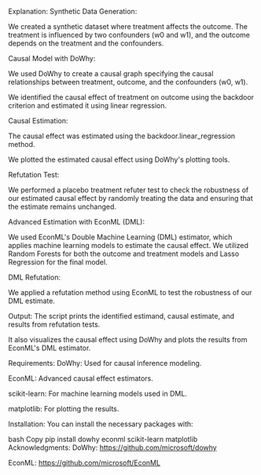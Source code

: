 Explanation:
Synthetic Data Generation:

We created a synthetic dataset where treatment affects the outcome. The treatment is influenced by two confounders (w0 and w1), and the outcome depends on the treatment and the confounders.

Causal Model with DoWhy:

We used DoWhy to create a causal graph specifying the causal relationships between treatment, outcome, and the confounders (w0, w1).

We identified the causal effect of treatment on outcome using the backdoor criterion and estimated it using linear regression.

Causal Estimation:

The causal effect was estimated using the backdoor.linear_regression method.

We plotted the estimated causal effect using DoWhy's plotting tools.

Refutation Test:

We performed a placebo treatment refuter test to check the robustness of our estimated causal effect by randomly treating the data and ensuring that the estimate remains unchanged.

Advanced Estimation with EconML (DML):

We used EconML's Double Machine Learning (DML) estimator, which applies machine learning models to estimate the causal effect. We utilized Random Forests for both the outcome and treatment models and Lasso Regression for the final model.

DML Refutation:

We applied a refutation method using EconML to test the robustness of our DML estimate.

Output:
The script prints the identified estimand, causal estimate, and results from refutation tests.

It also visualizes the causal effect using DoWhy and plots the results from EconML's DML estimator.

Requirements:
DoWhy: Used for causal inference modeling.

EconML: Advanced causal effect estimators.

scikit-learn: For machine learning models used in DML.

matplotlib: For plotting the results.

Installation:
You can install the necessary packages with:

bash
Copy
pip install dowhy econml scikit-learn matplotlib
Acknowledgments:
DoWhy: https://github.com/microsoft/dowhy

EconML: https://github.com/microsoft/EconML
